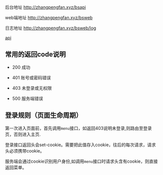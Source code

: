后台地址
http://zhangpengfan.xyz/bsapi

web端地址
http://zhangpengfan.xyz/bsweb

日志地址
http://zhangpengfan.xyz/bsweb/log


[api](其他/毕设/api.md)


## 常用的返回code说明   

* 200 成功

* 401 账号或密码错误
* 403 未登录或无权限

* 500 服务端错误

## 登录规则（页面生命周期） 

第一次进入页面前，首先调用`menu`接口，如返回403说明未登录,则路由至登录页，否则进入主页.

登录接口返回头会set-cookie。需要把此值存入cookie，往后的每次请求，请求头必须携带cookie。   

服务端会通过cookie识别用户身份,如调用`menu`接口时请求头含有cookie，则直接返回菜单。